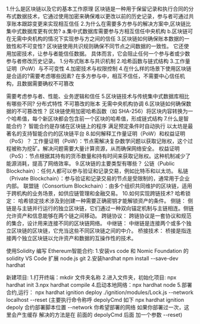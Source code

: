  1.什么是区块链以及它的基本工作原理
 区块链是一种用于保留记录和执行合同的分布式数据技术，它通过使用加密来确保难以更改以前的历史记录，参与者可通过共享账本跟踪变更来实现相互信任
 2.为什么在需要多方参与的解决方案中,区块链比集中式数据库更有优势?
  a.集中式数据库需要参与方相互信任中央机构
  b.区块链可在无需中央机构的情况下实现参与方之间的信任
 3.区块链如何确保账本数据的一致性和不可变性?
    区块链使用共识规则确保不同节点之间数据的一致性。 它还使用加密技术，让参与者能信任数据。 具体而言，它会阻止任何一个参与者或少数参与者修改历史记录。
    1.分布式账本与共识机制 
    2.哈希函数与链式结构 
    3.工作量证明（PoW）与不可变性 
    4.加密技术与权限控制
 4.在什么样的场景下使用区块链是合适的?需要考虑哪些因素?
  在多方参与中，相互不信任，不需要中心信任机构，且数据需要确权不可篡改

  需要考虑参与者、性能、业务逻辑和信任
 5.区块链技术与传统集中式数据库相比有哪些不同?
    分布式特性
    不可篡改的账本
    无需中央机构协调
 6.区块链如何确保数据的不可篡改性？
 区块链使用加密哈希函数（如 SHA-256）将区块内容转换为一个哈希值，每个新区块都会包含前一个区块的哈希值，形成链式结构
 7.什么是智能合约？
    智能合约是存储在区块链上的程序
    满足预定条件时自动执行
    以太坊是最著名的支持智能合约的区块链平台
 8.如何解释工作量证明（PoW）和权益证明（PoS）？
    工作量证明（PoW）：节点需解决复杂数学问题以获取记账权，这个过程被称为挖矿。解决问题需要大量计算资源，从而确保网络安全。
    权益证明（PoS）：节点根据其持有的货币数量和持有时间来获取记账权。这种机制减少了能源消耗，提高了网络效率。
 9.区块链的主要类型有哪些？
    公链（Public Blockchain）：任何人都可以参与验证和记录交易，例如比特币和以太坊。
    私链（Private Blockchain）：参与验证和记录交易的节点是受限制的，通常用于企业内部。
    联盟链（Consortium Blockchain）：由多个组织共同维护的区块链，适用于跨机构的业务场景，如供应链管理和金融交易。
 10.如何实现跨链技术?
    哈希锁定： 哈希锁定技术涉及到创建一种需要正确密钥才能解锁资产的条件。
    侧链： 侧链是与主链并行运行的独立区块链，它们通过一种双向锚定机制与主链相连。侧链允许资产和信息能够在两个链之间移动。
    跨链协议： 跨链协议是一套协议和规范的集合，设计用来连接不同的区块链网络。
    中继链： 中继链是连接两个或多个独立区块链的区块链，它充当这些不同区块链之间的中介。
    桥接技术： 桥接是指连接两个独立区块链以允许资产和数据的互操作性的技术。


使用Solidity 编写 Ethereum智能合约:
 1.安装vs code 和 Nomic Foundation 的 solidity VS Code 扩展  node.js  git 
 2.安装hardhat 
  npm install --save-dev hardhat

新建项目:
1.打开终端：mkdir  文件夹名称
2.进入文件夹，初始化项目: npx hardhat init 
3.npx hardhat compile
4.启动本地网络：npx hardhat node 
5.部署合约,运行： npx hardhat ignition deploy ./ignition/modules/Lock.js --network localhost --reset
(主要执行命令称呼 depolyCmd 如下 npx hardhat ignition depoly 合约部署脚本位置 --network 你希望部署的网络 如果你部署过一次，这里会产生缓存 解决的方法是在 前面的 depolyCmd 后面 加一个参数 --reset)


